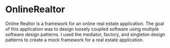 # OnlineRealtor
Online Realtor is a framework for an online real estate application. The goal of this application was to design loosely coupled software using multiple software design patterns. I used the mediator, factory, and singleton design patterns to create a mock framework for a real estate application. 
